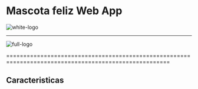 
# Mascota feliz Web App

 ![white-logo](https://user-images.githubusercontent.com/103224983/197426763-6a205ab1-9ab6-4d14-a6e0-fc954c85fa37.png)
 
 
---------------------------------

![full-logo](https://user-images.githubusercontent.com/103224983/197426249-4d131451-9424-45fb-bd8c-424b71a21da9.png)


======================================================================================================

## Caracteristicas


